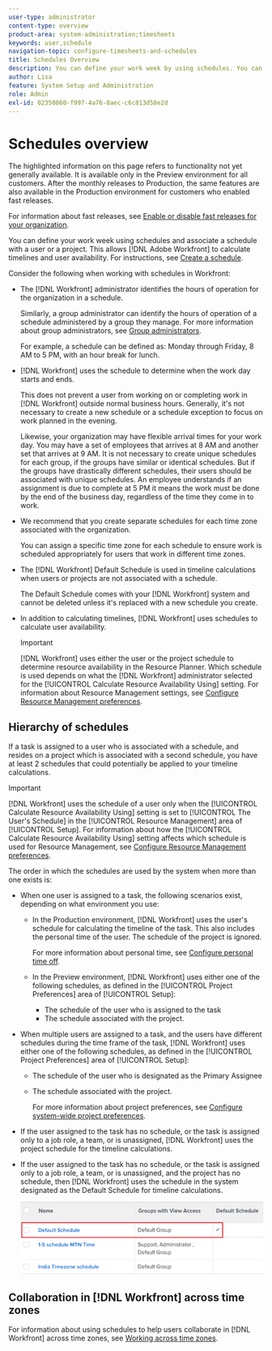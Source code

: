 ```yaml
---
user-type: administrator
content-type: overview
product-area: system-administration;timesheets
keywords: user,schedule
navigation-topic: configure-timesheets-and-schedules
title: Schedules Overview
description: You can define your work week by using schedules. You can associate a schedule with a user or a project. This allows [!DNL Adobe Workfront] to calculate timelines and user availability. For instructions, see Create a schedule.
author: Lisa
feature: System Setup and Administration
role: Admin
exl-id: 02350860-f997-4a76-8aec-c6c813d58e2d
---
```

# Schedules overview

<!-- Audited: 1/2024 -->

<span class="preview">The highlighted information on this page refers to functionality not yet generally available. It is available only in the Preview environment for all customers. After the monthly releases to Production, the same features are also available in the Production environment for customers who enabled fast releases. </span>   

<span class="preview">For information about fast releases, see [Enable or disable fast releases for your organization](/help/quicksilver/administration-and-setup/set-up-workfront/configure-system-defaults/enable-fast-release-process.md). </span>  

You can define your work week using schedules and associate a schedule with a user or a project. This allows [!DNL Adobe Workfront] to calculate timelines and user availability. For instructions, see [Create a schedule](../../../administration-and-setup/set-up-workfront/configure-timesheets-schedules/create-schedules.md).

Consider the following when working with schedules in Workfront:

* The [!DNL Workfront] administrator identifies the hours of operation for the organization in a schedule.

   Similarly, a group administrator can identify the hours of operation of a schedule administered by a group they manage. For more information about group administrators, see [Group administrators](../../../administration-and-setup/manage-groups/group-roles/group-administrators.md).

   For example, a schedule can be defined as: Monday through Friday, 8 AM to 5 PM, with an hour break for lunch.

* [!DNL Workfront] uses the schedule to determine when the work day starts and ends.

   This does not prevent a user from working on or completing work in [!DNL Workfront] outside normal business hours. Generally, it's not necessary to create a new schedule or a schedule exception to focus on work planned in the evening.

   Likewise, your organization may have flexible arrival times for your work day. You may have a set of employees that arrives at 8 AM and another set that arrives at 9 AM. It is not necessary to create unique schedules for each group, if the groups have similar or identical schedules. But if the groups have drastically different schedules, their users should be associated with unique schedules. An employee understands if an assignment is due to complete at 5 PM it means the work must be done by the end of the business day, regardless of the time they come in to work.

* We recommend that you create separate schedules for each time zone associated with the organization.

   You can assign a specific time zone for each schedule to ensure work is scheduled appropriately for users that work in different time zones.

* The [!DNL Workfront] Default Schedule is used in timeline calculations when users or projects are not associated with a schedule.

   The Default Schedule comes with your [!DNL Workfront] system and cannot be deleted unless it's replaced with a new schedule you create.

* In addition to calculating timelines, [!DNL Workfront] uses schedules to calculate user availability.

   >[!IMPORTANT]
   >
   >[!DNL Workfront] uses either the user or the project schedule to determine resource availability in the Resource Planner. Which schedule is used depends on what the [!DNL Workfront] administrator selected for the [!UICONTROL Calculate Resource Availability Using] setting. For information about Resource Management settings, see [Configure Resource Management preferences](../../../administration-and-setup/set-up-workfront/configure-system-defaults/configure-resource-mgmt-preferences.md).

## Hierarchy of schedules

If a task is assigned to a user who is associated with a schedule, and resides on a project which is associated with a second schedule, you have at least 2 schedules that could potentially be applied to your timeline calculations.

>[!IMPORTANT]
>
>[!DNL Workfront] uses the schedule of a user only when the [!UICONTROL Calculate Resource Availability Using] setting is set to [!UICONTROL The User's Schedule] in the [!UICONTROL Resource Management] area of [!UICONTROL Setup]. For information about how the [!UICONTROL Calculate Resource Availability Using] setting affects which schedule is used for Resource Management, see [Configure Resource Management preferences](../../../administration-and-setup/set-up-workfront/configure-system-defaults/configure-resource-mgmt-preferences.md).

The order in which the schedules are used by the system when more than one exists is:


* When one user is assigned to a task, the following scenarios exist, depending on what environment you use: 

   * In the Production environment, [!DNL Workfront] uses the user's schedule for calculating the timeline of the task. This also includes the personal time of the user. The schedule of the project is ignored.

      For more information about personal time, see [Configure personal time off](../../../workfront-basics/manage-your-account-and-profile/configuring-your-user-profile/personal-time-overview.md).

   * <span class="preview">In the Preview environment, [!DNL Workfront] uses either one of the following schedules, as defined in the [!UICONTROL Project Preferences] area of [!UICONTROL Setup]:</span>

      * <span class="preview">The schedule of the user who is assigned to the task </span>
      * <span class="preview">The schedule associated with the project.</span>

* When multiple users are assigned to a task, and the users have different schedules during the time frame of the task, [!DNL Workfront] uses either one of the following schedules, as defined in the [!UICONTROL Project Preferences] area of [!UICONTROL Setup]:

   * The schedule of the user who is designated as the Primary Assignee
   * The schedule associated with the project.

      For more information about project preferences, see [Configure system-wide project preferences](../../../administration-and-setup/set-up-workfront/configure-system-defaults/set-project-preferences.md).

* If the user assigned to the task has no schedule, or the task is assigned only to a job role, a team, or is unassigned, [!DNL Workfront] uses the project schedule for the timeline calculations.
* If the user assigned to the task has no schedule, or the task is assigned only to a job role, a team, or is unassigned, and the project has no schedule, then [!DNL Workfront] uses the schedule in the system designated as the Default Schedule for timeline calculations.

   ![](assets/default-schedule.png)

## Collaboration in [!DNL Workfront] across time zones

For information about using schedules to help users collaborate in [!DNL Workfront] across time zones, see [Working across time zones](../../../workfront-basics/tips-tricks-and-troubleshooting/working-across-timezones.md).
